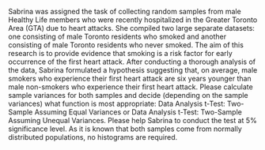 Sabrina was assigned the task of collecting random samples from male Healthy Life members who were recently hospitalized in the Greater Toronto Area (GTA) due to heart attacks. She compiled two large separate datasets: one consisting of male Toronto residents who smoked and another consisting of male Toronto residents who never smoked. The aim of this research is to provide evidence that smoking is a risk factor for early occurrence of the first heart attack. After conducting a thorough analysis of the data, Sabrina formulated a hypothesis suggesting that, on average, male smokers who experience their first heart attack are six years younger than male non-smokers who experience their first heart attack. Please calculate sample variances for both samples and decide (depending on the sample variances) what function is most appropriate: Data Analysis t-Test: Two-Sample Assuming Equal Variances or Data Analysis t-Test: Two-Sample Assuming Unequal Variances. Please help Sabrina to conduct the test at 5% significance level. As it is known that both samples come from normally distributed populations, no histograms are required.